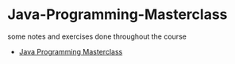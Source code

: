 # Java-Programming-Masterclass
some notes and exercises done throughout the course

* [Java Programming Masterclass](https://www.udemy.com/course/java-the-complete-java-developer-course/)
